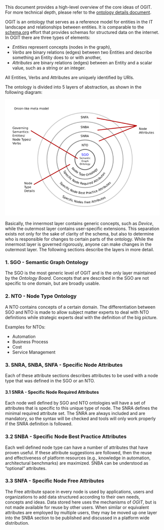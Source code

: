 This document provides a high-level overview of the core ideas of OGIT. For more technical depth, please refer to the
[ontology details document](OGIT-ontology-details).

OGIT is an ontology that serves as a reference model for entities in the IT landscape and relationships between
entities. It is comparable to the [schema.org](https://schema.org) effort that provides schemas for structured data on
the internet. In OGIT there are three types of elements:

* _Entities_ represent concepts (nodes in the graph),
* _Verbs_ are binary relations (edges) between two Entities and describe something an Entity does to or with another,
* _Attributes_ are binary relations (edges) between an Entity and a scalar value, such as a string or an integer.

All Entities, Verbs and Attributes are uniquely identified by URIs.

The ontology is divided into 5 layers of abstraction, as shown in the following diagram:

![OGIT Onion Model](Onion.png)

Basically, the innermost layer contains generic concepts, such as _Device_, while the outermost layer contains
user-specific extensions. This separation exists not only for the sake of clarity of the schema, but also to determine
who is responsible for changes to certain parts of the ontology. While the innermost layer is governed rigorously,
anyone can make changes in the outermost layer. The following sections describe the layers in more detail.

### 1. SGO - Semantic Graph Ontology

[comment]: # (Ontology Board / SGO Board is neither defined nor are there any contact details provided.)

The SGO is the most generic level of OGIT and is the only layer maintained by the _Ontology Board_. Concepts that are
described in the SGO are not specific to one domain, but are broadly usable.

### 2. NTO - Node Type Ontology

A NTO contains concepts of a certain domain. The differentiation between SGO and NTO is made to allow subject matter
experts to deal with NTO definitions while strategic experts deal with the definition of the big picture.

Examples for NTOs:

* Automation
* Business Process
* Cost
* Service Management

### 3. SNRA, SNBA, SNFA - Specific Node Attributes

Each of these attribute sections describes attributes to be used with a node type that was defined in the SGO or an NTO.

#### 3.1 SNRA - Specific Node Required Attributes

Each node well defined by SGO and NTO ontologies will have a set of attributes that is specific to this unique type of
node. The SNRA defines the minimal required attribute set. The SNRA are always included and are mandatory, so the syntax
will be checked and tools will only work properly if the SNRA definition is followed.

### 3.2 SNBA - Specific Node Best Practice Attributes

Each well defined node type can have a number of attributes that have proven useful. If these attribute suggestions are
followed, then the reuse and effectiveness of platform resources (e.g., knowledge in automation, architectural
benchmarks) are maximized. SNBA can be understood as “optional” attributes.

### 3.3 SNFA - Specific Node Free Attributes

The Free attribute space in every node is used by applications, users and organizations to add data structured according
to their own needs, concepts and ideas. Data stored here uses the mechanisms of _OGIT_, but is not made available for
reuse by other users. When similar or equivalent attributes are employed by multiple users, they may be moved up one
layer into the SNBA section to be published and discussed in a platform wide distribution.
